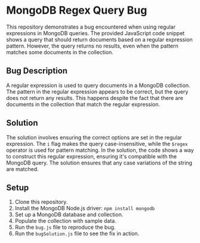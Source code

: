 # MongoDB Regex Query Bug
This repository demonstrates a bug encountered when using regular expressions in MongoDB queries. The provided JavaScript code snippet shows a query that should return documents based on a regular expression pattern. However, the query returns no results, even when the pattern matches some documents in the collection.
## Bug Description
A regular expression is used to query documents in a MongoDB collection. The pattern in the regular expression appears to be correct, but the query does not return any results. This happens despite the fact that there are documents in the collection that match the regular expression.
## Solution
The solution involves ensuring the correct options are set in the regular expression. The `i` flag makes the query case-insensitive, while the `$regex` operator is used for pattern matching. In the solution, the code shows a way to construct this regular expression, ensuring it's compatible with the MongoDB query. The solution ensures that any case variations of the string are matched.
## Setup
1.  Clone this repository.
2.  Install the MongoDB Node.js driver: `npm install mongodb`
3.  Set up a MongoDB database and collection.
4.  Populate the collection with sample data.
5.  Run the `bug.js` file to reproduce the bug.
6.  Run the `bugSolution.js` file to see the fix in action.